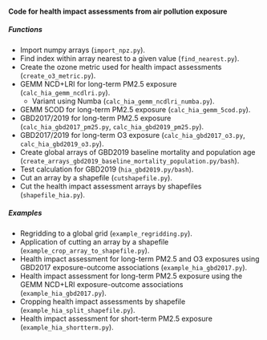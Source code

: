 #### Code for health impact assessments from air pollution exposure
##### Functions
- Import numpy arrays (`import_npz.py`).  
- Find index within array nearest to a given value (`find_nearest.py`).  
- Create the ozone metric used for health impact assessments (`create_o3_metric.py`).  
- GEMM NCD+LRI for long-term PM2.5 exposure (`calc_hia_gemm_ncdlri.py`).  
    - Variant using Numba (`calc_hia_gemm_ncdlri_numba.py`).  
- GEMM 5COD for long-term PM2.5 exposure (`calc_hia_gemm_5cod.py`).  
- GBD2017/2019 for long-term PM2.5 exposure (`calc_hia_gbd2017_pm25.py`, `calc_hia_gbd2019_pm25.py`).  
- GBD2017/2019 for long-term O3 exposure (`calc_hia_gbd2017_o3.py`, `calc_hia_gbd2019_o3.py`).  
- Create global arrays of GBD2019 baseline mortality and population age (`create_arrays_gbd2019_baseline_mortality_population.py/bash`).  
- Test calculation for GBD2019 (`hia_gbd2019.py/bash`).  
- Cut an array by a shapefile (`cutshapefile.py`).  
- Cut the health impact assessment arrays by shapefiles (`shapefile_hia.py`).  

##### Examples
- Regridding to a global grid (`example_regridding.py`).  
- Application of cutting an array by a shapefile (`example_crop_array_to_shapefile.py`).  
- Health impact assessment for long-term PM2.5 and O3 exposures using GBD2017 exposure-outcome associations (`example_hia_gbd2017.py`).  
- Health impact assessment for long-term PM2.5 exposure using the GEMM NCD+LRI exposure-outcome associations (`example_hia_gbd2017.py`).  
- Cropping health impact assessments by shapefile (`example_hia_split_shapefile.py`).  
- Health impact assessment for short-term PM2.5 exposure (`example_hia_shortterm.py`).  
